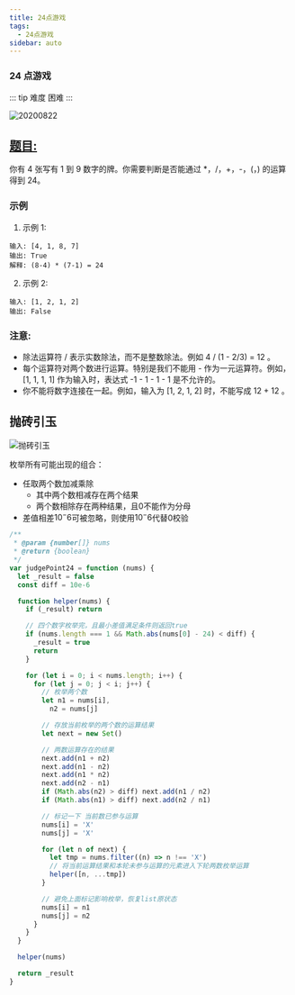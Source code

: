 ```yaml
---
title: 24点游戏
tags:
  - 24点游戏
sidebar: auto
---
```


### 24 点游戏

::: tip 难度
困难
:::

![20200822](http://qiniu.gaowenju.com/leecode/banner/20200822.jpg)

## [题目:](https://leetcode-cn.com/problems/24-game/)

你有 4 张写有 1 到 9 数字的牌。你需要判断是否能通过 \*，/，+，-，(，) 的运算得到 24。

### 示例

1. 示例 1:

```
输入: [4, 1, 8, 7]
输出: True
解释: (8-4) * (7-1) = 24
```

2. 示例 2:

```
输入: [1, 2, 1, 2]
输出: False
```

### 注意:

- 除法运算符 / 表示实数除法，而不是整数除法。例如 4 / (1 - 2/3) = 12 。
- 每个运算符对两个数进行运算。特别是我们不能用 - 作为一元运算符。例如，[1, 1, 1, 1] 作为输入时，表达式 -1 - 1 - 1 - 1 是不允许的。
- 你不能将数字连接在一起。例如，输入为 [1, 2, 1, 2] 时，不能写成 12 + 12 。

## 抛砖引玉

![抛砖引玉](http://qiniu.gaowenju.com/leecode/20200822.png)

枚举所有可能出现的组合：
- 任取两个数加减乘除
  - 其中两个数相减存在两个结果
  - 两个数相除存在两种结果，且0不能作为分母
- 差值相差$10^-6$可被忽略，则使用$10^-6$代替0校验

```javascript
/**
 * @param {number[]} nums
 * @return {boolean}
 */
var judgePoint24 = function (nums) {
  let _result = false
  const diff = 10e-6

  function helper(nums) {
    if (_result) return

    // 四个数字枚举完，且最小差值满足条件则返回true
    if (nums.length === 1 && Math.abs(nums[0] - 24) < diff) {
      _result = true
      return
    }

    for (let i = 0; i < nums.length; i++) {
      for (let j = 0; j < i; j++) {
        // 枚举两个数
        let n1 = nums[i],
          n2 = nums[j]

        // 存放当前枚举的两个数的运算结果
        let next = new Set()

        // 两数运算存在的结果
        next.add(n1 + n2)
        next.add(n1 - n2)
        next.add(n1 * n2)
        next.add(n2 - n1)
        if (Math.abs(n2) > diff) next.add(n1 / n2)
        if (Math.abs(n1) > diff) next.add(n2 / n1)

        // 标记一下 当前数已参与运算
        nums[i] = 'X'
        nums[j] = 'X'

        for (let n of next) {
          let tmp = nums.filter((n) => n !== 'X')
          // 将当前运算结果和本轮未参与运算的元素进入下轮两数枚举运算
          helper([n, ...tmp])
        }

        // 避免上面标记影响枚举，恢复list原状态
        nums[i] = n1
        nums[j] = n2
      }
    }
  }

  helper(nums)

  return _result
}
```

